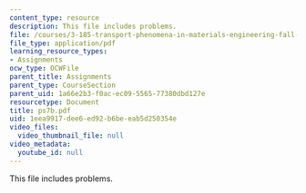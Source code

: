 ```yaml
---
content_type: resource
description: This file includes problems.
file: /courses/3-185-transport-phenomena-in-materials-engineering-fall-2003/1eea9917dee6ed92b6beeab5d250354e_ps7b.pdf
file_type: application/pdf
learning_resource_types:
- Assignments
ocw_type: OCWFile
parent_title: Assignments
parent_type: CourseSection
parent_uid: 1a66e2b3-f0ac-ec09-5565-77380dbd127e
resourcetype: Document
title: ps7b.pdf
uid: 1eea9917-dee6-ed92-b6be-eab5d250354e
video_files:
  video_thumbnail_file: null
video_metadata:
  youtube_id: null
---
```

This file includes problems.

